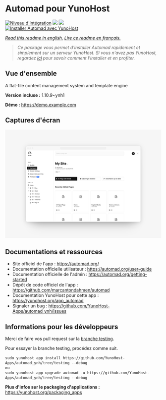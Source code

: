 # Automad pour YunoHost

[![Niveau d'intégration](https://dash.yunohost.org/integration/automad.svg)](https://dash.yunohost.org/appci/app/automad) ![](https://ci-apps.yunohost.org/ci/badges/automad.status.svg) ![](https://ci-apps.yunohost.org/ci/badges/automad.maintain.svg)  
[![Installer Automad avec YunoHost](https://install-app.yunohost.org/install-with-yunohost.svg)](https://install-app.yunohost.org/?app=automad)

*[Read this readme in english.](./README.md)*
*[Lire ce readme en français.](./README_fr.md)*

> *Ce package vous permet d'installer Automad rapidement et simplement sur un serveur YunoHost.
Si vous n'avez pas YunoHost, regardez [ici](https://yunohost.org/#/install) pour savoir comment l'installer et en profiter.*

## Vue d'ensemble

A flat-file content management system and template engine

**Version incluse :** 1.10.9~ynh1

**Démo :** https://demo.example.com

## Captures d'écran

![](./doc/screenshots/readme.png)

## Documentations et ressources

* Site officiel de l'app : https://automad.org/
* Documentation officielle utilisateur : https://automad.org/user-guide
* Documentation officielle de l'admin : https://automad.org/getting-started
* Dépôt de code officiel de l'app : https://github.com/marcantondahmen/automad
* Documentation YunoHost pour cette app : https://yunohost.org/app_automad
* Signaler un bug : https://github.com/YunoHost-Apps/automad_ynh/issues

## Informations pour les développeurs

Merci de faire vos pull request sur la [branche testing](https://github.com/YunoHost-Apps/automad_ynh/tree/testing).

Pour essayer la branche testing, procédez comme suit.
```
sudo yunohost app install https://github.com/YunoHost-Apps/automad_ynh/tree/testing --debug
ou
sudo yunohost app upgrade automad -u https://github.com/YunoHost-Apps/automad_ynh/tree/testing --debug
```

**Plus d'infos sur le packaging d'applications :** https://yunohost.org/packaging_apps